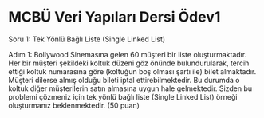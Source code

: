 # MCBÜ Veri Yapıları Dersi Ödev1 
Soru 1: Tek Yönlü Bağlı Liste (Single Linked List) 
 
Adım 1: Bollywood Sinemasına gelen 60 müşteri bir liste oluşturmaktadır. Her bir müşteri şekildeki
koltuk düzeni göz önünde bulundurularak, tercih ettiği koltuk numarasına göre (koltuğun boş olması
şartı ile) bilet almaktadır. Müşteri dilerse almış olduğu bileti iptal ettirebilmektedir. Bu durumda o
koltuk diğer müşterilerin satın almasına uygun hale gelmektedir. Sizden bu problemi çözmeniz için
tek yönlü bağlı liste (Single Linked List) örneği oluşturmanız beklenmektedir. (50 puan) 

